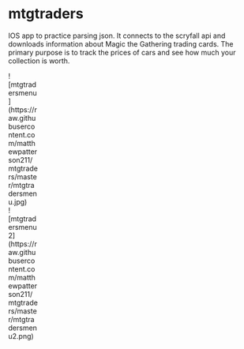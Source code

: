 # mtgtraders

IOS app to practice parsing json. It connects to the scryfall api and downloads information about Magic the Gathering trading cards. The primary purpose is to track the prices of cars and see how much your collection is worth.

<div style="width:60px ; height:60px">
![mtgtradersmenu](https://raw.githubusercontent.com/matthewpatterson211/mtgtraders/master/mtgtradersmenu.jpg)

 <div style="width:60px ; height:60px">
![mtgtradersmenu2](https://raw.githubusercontent.com/matthewpatterson211/mtgtraders/master/mtgtradersmenu2.png)
